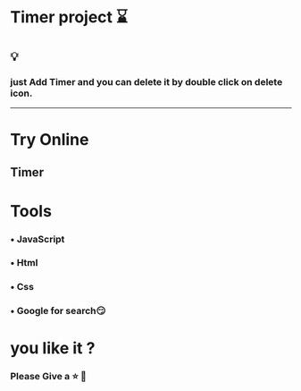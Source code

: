 # Timer project ⌛

## 💡

### just Add Timer and you can delete it by double click on delete icon.

---

# Try Online

## <a src="https://ya7yaq.github.io/Timerjs/">Timer</a>

# Tools

### • JavaScript <br/>

### • Html <br/>

### • Css <br/>

### • Google for search😏 <br/>

# you like it ?

### Please Give a ⭐️ 🥰
